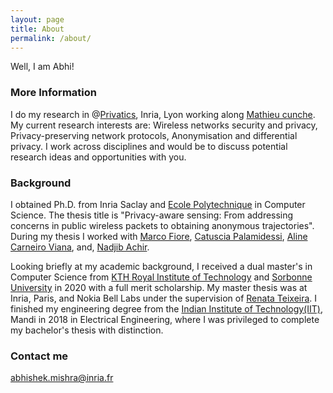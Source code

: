 ```yaml
---
layout: page
title: About
permalink: /about/
---
```


Well, I am Abhi!

### More Information

I do my research in @[Privatics](https://team.inria.fr/privatics/), Inria, Lyon working along [Mathieu cunche](http://perso.citi-lab.fr/mcunche/index.html). My current research interests are: Wireless networks security and privacy, Privacy-preserving network protocols, Anonymisation and differential privacy. I work across disciplines and would be to discuss potential research ideas and opportunities with you. 

### Background

I obtained Ph.D. from Inria Saclay and [Ecole Polytechnique](https://www.polytechnique.edu/) in Computer Science. The thesis title is "Privacy-aware sensing: From addressing concerns in public wireless packets to obtaining anonymous trajectories". During my thesis I worked with [Marco Fiore](https://networks.imdea.org/team/imdea-networks-team/people/marco-fiore/), [Catuscia Palamidessi](https://www.lix.polytechnique.fr/~catuscia/), [Aline Carneiro Viana](https://pages.saclay.inria.fr/aline.viana/), and, [Nadjib Achir](https://sites.google.com/view/nadjib-achir/home).

Looking briefly at my academic background, I received a dual master's in Computer Science from [KTH Royal Institute of Technology](https://www.kth.se/en) and [Sorbonne University](https://www.sorbonne-universite.fr/en) in 2020 with a full merit scholarship. My master thesis was at Inria, Paris, and Nokia Bell Labs under the supervision of [Renata Teixeira](https://who.rocq.inria.fr/Renata.Teixeira/). I finished my engineering degree from the [Indian Institute of Technology(IIT)](https://en.wikipedia.org/wiki/Indian_Institutes_of_Technology), Mandi in 2018 in Electrical Engineering, where I was privileged to complete my bachelor's thesis with distinction.

### Contact me

[abhishek.mishra@inria.fr](mailto:abhishek.mishra@inria.fr)
